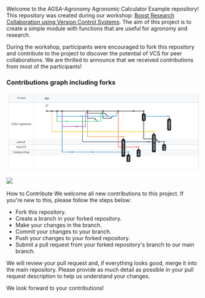 

Welcome to the AGSA-Agronomy Agronomic Calculator Example repository! This repository was created during our workshop: [Boost Research Collaboration using Version Control Systems](https://agsa-ksu.github.io/vcs-workshop/). The aim of this project is to create a simple module with functions that are useful for agronomy and research.

During the workshop, participants were encouraged to fork this repository and contribute to the project to discover the potential of VCS for peer collaborations. We are thrilled to announce that we received contributions from most of the participants!

### Contributions graph including forks
![Contributions graph](/graph.PNG)

<a href="https://github.com/AGSA-Agronomy/agronomic_calculator_example/graphs/contributors">
  <img src="https://contrib.rocks/image?repo=AGSA-Agronomy/agronomic_calculator_example" />
</a>

How to Contribute
We welcome all new contributions to this project. If you're new to this, please follow the steps below:

- Fork this repository.
- Create a branch in your forked repository.
- Make your changes in the branch.
- Commit your changes to your branch.
- Push your changes to your forked repository.
- Submit a pull request from your forked repository's branch to our main branch.

We will review your pull request and, if everything looks good, merge it into the main repository. Please provide as much detail as possible in your pull request description to help us understand your changes.

We look forward to your contributions!
